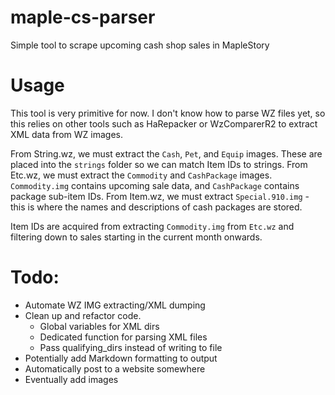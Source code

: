 # maple-cs-parser
Simple tool to scrape upcoming cash shop sales in MapleStory


# Usage

This tool is very primitive for now. I don't know how to parse WZ files yet, so this relies on other tools such as HaRepacker or WzComparerR2 to extract XML data from WZ images.

From String.wz, we must extract the `Cash`, `Pet`, and `Equip` images. These are placed into the `strings` folder so we can match Item IDs to strings.
From Etc.wz, we must extract the `Commodity` and `CashPackage` images. `Commodity.img` contains upcoming sale data, and `CashPackage` contains package sub-item IDs.
From Item.wz, we must extract `Special.910.img` - this is where the names and descriptions of cash packages are stored.

Item IDs are acquired from extracting `Commodity.img` from `Etc.wz` and filtering down to sales starting in the current month onwards.

# Todo:

* Automate WZ IMG extracting/XML dumping
* Clean up and refactor code.
	* Global variables for XML dirs
	* Dedicated function for parsing XML files 
	* Pass qualifying_dirs instead of writing to file
* Potentially add Markdown formatting to output
* Automatically post to a website somewhere
* Eventually add images